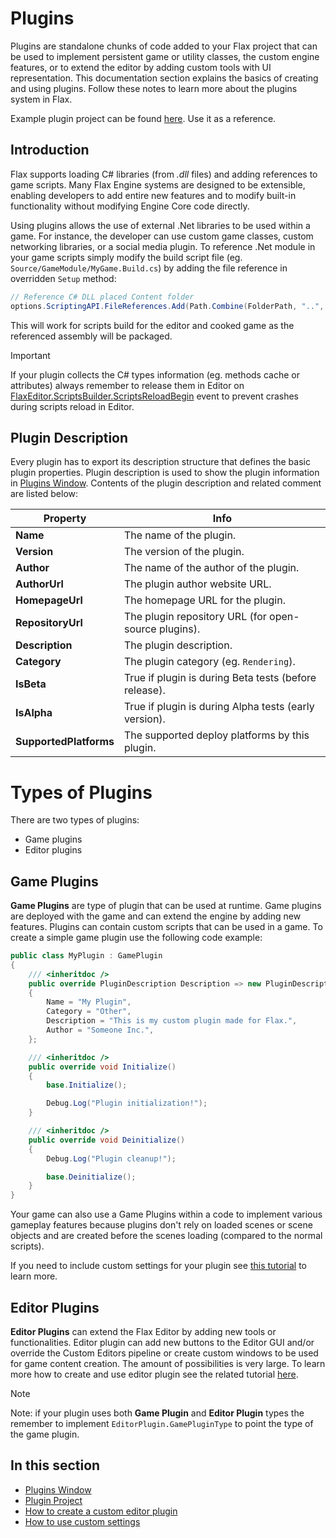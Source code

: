 # Plugins

Plugins are standalone chunks of code added to your Flax project that can be used to implement persistent game or utility classes, the custom engine features, or to extend the editor by adding custom tools with UI representation. This documentation section explains the basics of creating and using plugins. Follow these notes to learn more about the plugins system in Flax.

Example plugin project can be found [here](https://github.com/FlaxEngine/ExamplePlugin). Use it as a reference.

## Introduction

Flax supports loading C# libraries (from *.dll* files) and adding references to game scripts. Many Flax Engine systems are designed to be extensible, enabling developers to add entire new features and to modify built-in functionality without modifying Engine Core code directly.

Using plugins allows the use of external .Net libraries to be used within a game. For instance, the developer can use custom game classes, custom networking libraries, or a social media plugin. To reference .Net module in your game scripts simply modify the build script file (eg. `Source/GameModule/MyGame.Build.cs`) by adding the file reference in overridden `Setup` method:

```cs
// Reference C# DLL placed Content folder
options.ScriptingAPI.FileReferences.Add(Path.Combine(FolderPath, "..", "..", "Content", "JetBrains.Annotations.dll"));
```

This will work for scripts build for the editor and cooked game as the referenced assembly will be packaged.

> [!IMPORTANT]
> If your plugin collects the C# types information (eg. methods cache or attributes) always remember to release them in Editor on [FlaxEditor.ScriptsBuilder.ScriptsReloadBegin](https://docs.flaxengine.com/api/FlaxEditor.ScriptsBuilder.html#FlaxEditor_Scripting_ScriptsBuilder_ScriptsReloadBegin) event to prevent crashes during scripts reload in Editor.

## Plugin Description

Every plugin has to export its description structure that defines the basic plugin properties. Plugin description is used to show the plugin information in [Plugins Window](plugins-window.md). Contents of the plugin description and related comment are listed below:

| Property | Info |
|--------|--------|
| **Name** | The name of the plugin. |
| **Version** | The version of the plugin. |
| **Author** | The name of the author of the plugin. |
| **AuthorUrl** | The plugin author website URL. |
| **HomepageUrl** | The homepage URL for the plugin. |
| **RepositoryUrl** | The plugin repository URL (for open-source plugins). |
| **Description** | The plugin description. |
| **Category** |  The plugin category (eg. `Rendering`).|
| **IsBeta** | True if plugin is during Beta tests (before release). |
| **IsAlpha** | True if plugin is during Alpha tests (early version). |
| **SupportedPlatforms** | The supported deploy platforms by this plugin. |

# Types of Plugins

There are two types of plugins:
* Game plugins
* Editor plugins

## Game Plugins

**Game Plugins** are type of plugin that can be used at runtime. Game plugins are deployed with the game and can extend the engine by adding new features. Plugins can contain custom scripts that can be used in a game. To create a simple game plugin use the following code example:

```cs
public class MyPlugin : GamePlugin
{
    /// <inheritdoc />
	public override PluginDescription Description => new PluginDescription
    {
        Name = "My Plugin",
        Category = "Other",
        Description = "This is my custom plugin made for Flax.",
        Author = "Someone Inc.",
    };

	/// <inheritdoc />
	public override void Initialize()
    {
        base.Initialize();

        Debug.Log("Plugin initialization!");
    }

    /// <inheritdoc />
    public override void Deinitialize()
    {
        Debug.Log("Plugin cleanup!");

        base.Deinitialize();
    }
}
```

Your game can also use a Game Plugins within a code to implement various gameplay features because plugins don't rely on loaded scenes or scene objects and are created before the scenes loading (compared to the normal scripts).

If you need to include custom settings for your plugin see [this tutorial](../tutorials/custom-settings.md) to learn more.

## Editor Plugins

**Editor Plugins** can extend the Flax Editor by adding new tools or functionalities. Editor plugin can add new buttons to the Editor GUI and/or override the Custom Editors pipeline or create custom windows to be used for game content creation. The amount of possibilities is very large. To learn more how to create and use editor plugin see the related tutorial [here](../tutorials/custom-plugin.md).

> [!Note]
> Note: if your plugin uses both **Game Plugin** and **Editor Plugin** types the remember to implement `EditorPlugin.GamePluginType` to point the type of the game plugin.

## In this section

* [Plugins Window](plugins-window.md)
* [Plugin Project](plugin-project.md)
* [How to create a custom editor plugin](../tutorials/custom-plugin.md)
* [How to use custom settings](../tutorials/custom-settings.md)
